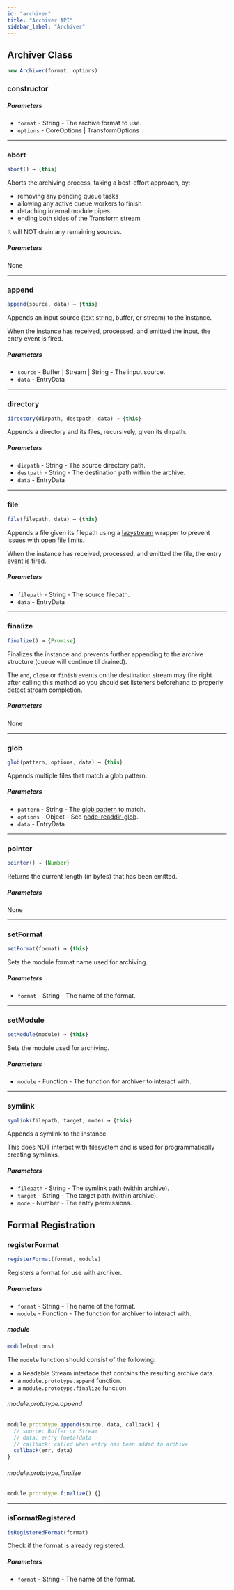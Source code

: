 ```yaml
---
id: "archiver"
title: "Archiver API"
sidebar_label: "Archiver"
---
```


## Archiver Class

```js
new Archiver(format, options)
```

### constructor

##### Parameters
- `format` - String -  The archive format to use.
- `options` - CoreOptions | TransformOptions

---

### abort

```js
abort() → {this}
```

Aborts the archiving process, taking a best-effort approach, by:

* removing any pending queue tasks
* allowing any active queue workers to finish
* detaching internal module pipes
* ending both sides of the Transform stream

It will NOT drain any remaining sources.

##### Parameters

None

---

### append

```js
append(source, data) → {this}
```

Appends an input source (text string, buffer, or stream) to the instance.

When the instance has received, processed, and emitted the input, the entry event is fired.

##### Parameters

- `source` - Buffer | Stream | String - The input source.
- `data` - EntryData

---

### directory

```js
directory(dirpath, destpath, data) → {this}
```

Appends a directory and its files, recursively, given its dirpath.

##### Parameters

- `dirpath` - String - The source directory path.
- `destpath` - String - The destination path within the archive.
- `data` - EntryData

---

### file

```js
file(filepath, data) → {this}
```

Appends a file given its filepath using a [lazystream](https://github.com/jpommerening/node-lazystream) wrapper to prevent issues with open file limits.

When the instance has received, processed, and emitted the file, the entry event is fired.

##### Parameters

- `filepath` - String - The source filepath.
- `data` - EntryData

---

### finalize

```js
finalize() → {Promise}
```

Finalizes the instance and prevents further appending to the archive structure (queue will continue til drained).

The `end`, `close` or `finish` events on the destination stream may fire right after calling this method so you should set listeners beforehand to properly detect stream completion.


##### Parameters

None

---

### glob

```js
glob(pattern, options, data) → {this}
```

Appends multiple files that match a glob pattern.

##### Parameters

- `pattern` - String - The [glob pattern](https://github.com/isaacs/minimatch) to match.
- `options` - Object - See [node-readdir-glob](https://github.com/yqnn/node-readdir-glob#options).
- `data` - EntryData

---

### pointer

```js
pointer() → {Number}
```

Returns the current length (in bytes) that has been emitted.

##### Parameters

None

---

### setFormat

```js
setFormat(format) → {this}
```

Sets the module format name used for archiving.

##### Parameters

- `format` - String - The name of the format.

---

### setModule

```js
setModule(module) → {this}
```

Sets the module used for archiving.

##### Parameters

- `module` - Function - The function for archiver to interact with.

---

### symlink

```js
symlink(filepath, target, mode) → {this}
```

Appends a symlink to the instance.

This does NOT interact with filesystem and is used for programmatically creating symlinks.

##### Parameters

- `filepath` - String - The symlink path (within archive).
- `target` - String - The target path (within archive).
- `mode` - Number - The entry permissions.

## Format Registration

### registerFormat

```js
registerFormat(format, module)
```

Registers a format for use with archiver.

##### Parameters

- `format` - String - The name of the format.
- `module` - Function - The function for archiver to interact with.

##### module

```js
module(options)
```

The `module` function should consist of the following:

- a Readable Stream interface that contains the resulting archive data.
- a `module.prototype.append` function.
- a `module.prototype.finalize` function.

###### module.prototype.append

```js
module.prototype.append(source, data, callback) {
  // source: Buffer or Stream
  // data: entry (meta)data
  // callback: called when entry has been added to archive
  callback(err, data)
}
```

###### module.prototype.finalize

```js
module.prototype.finalize() {}
```

---

### isFormatRegistered

```js
isRegisteredFormat(format)
```

Check if the format is already registered.

##### Parameters

- `format` - String - The name of the format.

